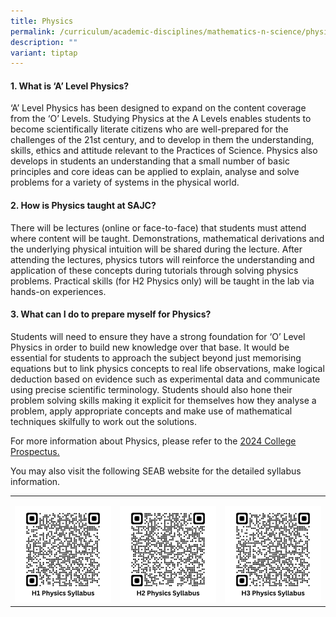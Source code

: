 ```yaml
---
title: Physics
permalink: /curriculum/academic-disciplines/mathematics-n-science/physics/
description: ""
variant: tiptap
---
```

<h4><strong>1. What is ‘A’ Level Physics?</strong></h4><p>‘A’ Level Physics has been designed to expand on the content coverage from the ‘O’ Levels. Studying Physics at the A Levels enables students to become scientifically literate citizens who are well-prepared for the challenges of the 21st century, and to develop in them the understanding, skills, ethics and attitude relevant to the Practices of Science. Physics also develops in students an understanding that a small number of basic principles and core ideas can be applied to explain, analyse and solve problems for a variety of systems in the physical world.</p><h4><strong>2. How is Physics taught at SAJC?</strong></h4><p>There will be lectures (online or face-to-face) that students must attend where content will be taught. Demonstrations, mathematical derivations and the underlying physical intuition will be shared during the lecture. After attending the lectures, physics tutors will reinforce the understanding and application of these concepts during tutorials through solving physics problems. Practical skills (for H2 Physics only) will be taught in the lab via hands-on experiences.</p><h4><strong>3. What can I do to prepare myself for Physics?</strong></h4><p>Students will need to ensure they have a strong foundation for ‘O’ Level Physics in order to build new knowledge over that base. It would be essential for students to approach the subject beyond just memorising equations but to link physics concepts to real life observations, make logical deduction based on evidence such as experimental data and communicate using precise scientific terminology. Students should also hone their problem solving skills making it explicit for themselves how they analyse a problem, apply appropriate concepts and make use of mathematical techniques skilfully to work out the solutions.</p><p></p><p>For more information about Physics, please refer to the <a href="/files/2024/SAJC_Prospectus_2024.pdf" rel="noopener noreferrer nofollow" target="_blank">2024 College Prospectus.</a></p><p></p><p>You may also visit the following SEAB website for the detailed syllabus information.</p><table><tbody><tr><td rowspan="1" colspan="1"><p></p><div class="isomer-image-wrapper"><img style="width: 100%" height="auto" width="100%" alt="" src="/images/QR Codes/H1_PHY_QR.png"></div></td><td rowspan="1" colspan="1"><p></p><div class="isomer-image-wrapper"><img style="width: 100%" height="auto" width="100%" alt="" src="/images/QR Codes/H2_PHY_QR.png"></div></td><td rowspan="1" colspan="1"><p></p><div class="isomer-image-wrapper"><img style="width: 100%" height="auto" width="100%" alt="" src="/images/QR Codes/H3_Phy.png"></div></td></tr></tbody></table><p></p>